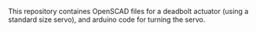 
This repository containes OpenSCAD files for a deadbolt actuator (using a standard size servo), and arduino code for turning the servo.

